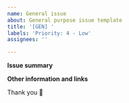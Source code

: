 ```yaml
---
name: General issue
about: General purpose issue template
title: '[GEN] '
labels: 'Priority: 4 - Low'
assignees: ''

---
```


**Issue summary**
<!-- A clear and concise description of what the task is. -->

**Other information and links**
<!-- Add any other context or screenshots about the issue here. -->

Thank you 🙏